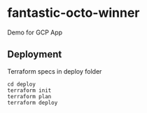 # fantastic-octo-winner
Demo for GCP App 

## Deployment

Terraform specs in deploy folder

```
cd deploy
terraform init
terraform plan
terraform deploy
```
